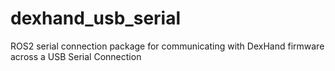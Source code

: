 # dexhand_usb_serial
ROS2 serial connection package for communicating with DexHand firmware across a USB Serial Connection
